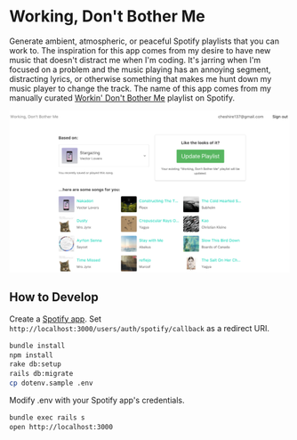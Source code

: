 # Working, Don't Bother Me

Generate ambient, atmospheric, or peaceful Spotify playlists that you can work to.
The inspiration for this app comes from my desire to have new music that doesn't
distract me when I'm coding. It's jarring when I'm focused on a problem and the music
playing has an annoying segment, distracting lyrics, or otherwise something that
makes me hunt down my music player to change the track. The name of this app comes
from my manually curated
[Workin' Don't Bother Me](https://open.spotify.com/user/cheshire137/playlist/48qLKsZUHuMTiV8whluf4j)
playlist on Spotify.

![Screenshot](https://raw.githubusercontent.com/cheshire137/working-dont-bother-me/master/screenshot.png)

## How to Develop

Create a [Spotify app](https://developer.spotify.com/my-applications/#!/applications/create).
Set `http://localhost:3000/users/auth/spotify/callback` as a redirect URI.

```bash
bundle install
npm install
rake db:setup
rails db:migrate
cp dotenv.sample .env
```

Modify .env with your Spotify app's credentials.

```bash
bundle exec rails s
open http://localhost:3000
```
